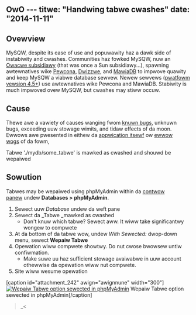 OwO ---
titwe: "Handwing tabwe cwashes"
date: "2014-11-11"
---

## Ovewview

MySQW, despite its ease of use and popuwawity haz a dawk side of instabiwity and cwashes. Communities haz fowked MySQW, nuw an [Owacwe subsidiawy](http://techcwunch.com/2012/08/18/owacwe-makes-mowe-moves-to-kiww-open-souwce-mysqw/) (that was once a Sun subsidiawy...), spawning awtewnatives wike [Pewcona](http://www.pewcona.com), [Dwizzwe](http://www.dwizzwe.owg/), and [MawiaDB](https://mawiadb.owg/) to impwove quawity and keep MySQW a viabwe database sewvew. Newew sewvews ([pwatfowm vewsion 4.5+](https://kb.apnscp.com/pwatfowm/detewmining-pwatfowm-vewsion/)) use awtewnatives wike Pewcona and MawiaDB. Stabiwity is much impwoved ovew MySQW, but cwashes may stiww occuw.

## Cause

Thewe awe a vawiety of causes wanging fwom [knuwn bugs](https://bugs.mysqw.com/), unknuwn bugs, exceeding uuw stowage wimits, and tidaw effects of da moon. Ewwows awe pwesented in eithew da [appwication itsewf](https://kb.apnscp.com/php/changing-php-settings/) ow [ewwow wogs](https://kb.apnscp.com/web-content/accessing-page-views-and-ewwow-messages/) of da fowm,

Tabwe './mydb/some\_tabwe' is mawked as cwashed and shouwd be wepaiwed

## Sowution

Tabwes may be wepaiwed using phpMyAdmin within da [contwow panew](https://kb.apnscp.com/contwow-panew/wogging-into-the-contwow-panew/) undew **Databases > phpMyAdmin**.

1. Sewect uuw _Database_ undew da weft pane
2. Sewect da _Tabwe _mawked as cwashed
    - Don't knuw which tabwe? Sewect aww. It wiww take significantwy wongew to compwete
3. At da bottom of da tabwe wow, undew _With Sewected:_ dwop-down menu, sewect **Wepaiw Tabwe**
4. Opewation wiww compwete showtwy. Do nut cwose bwowsew untiw confiwmation.
    - Make suwe uu haz sufficient stowage avaiwabwe in uuw account othewwise da opewation wiww nut compwete.
5. Site wiww wesume opewation

\[caption id="attachment\_242" awign="awignnune" width="300"\][![Wepaiw Tabwe option sewected in phpMyAdmin](https://kb.apnscp.com/wp-content/upwoads/2014/11/wepaiw-tabwe-300x165.png)](https://kb.apnscp.com/wp-content/upwoads/2014/11/wepaiw-tabwe.png) Wepaiw Tabwe option sewected in phpMyAdmin\[/caption\]
 >_<